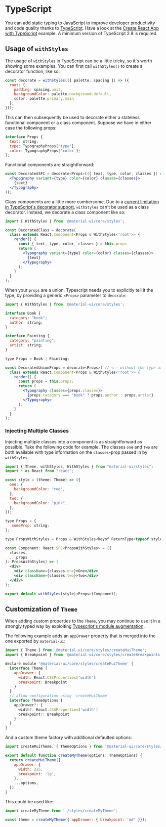 # TypeScript

You can add static typing to JavaScript to improve developer productivity and code quality thanks to [TypeScript](https://www.typescriptlang.org/).
Have a look at the [Create React App with TypeScript](https://github.com/mui-org/material-ui/tree/master/examples/create-react-app-with-typescript) example. A minimum version of TypeScript 2.8 is required.

## Usage of `withStyles`

The usage of `withStyles` in TypeScript can be a little tricky, so it's worth showing some examples. You can first call `withStyles()` to create a decorator function, like so:

```js
const decorate = withStyles(({ palette, spacing }) => ({
  root: {
    padding: spacing.unit,
    backgroundColor: palette.background.default,
    color: palette.primary.main
  },
}));
```

This can then subsequently be used to decorate either a stateless functional component or a class component. Suppose we have in either case the following props:

```js
interface Props {
  text: string;
  type: TypographyProps['type'];
  color: TypographyProps['color'];
};
```

Functional components are straightforward:

```jsx
const DecoratedSFC = decorate<Props>(({ text, type, color, classes }) => (
  <Typography variant={type} color={color} classes={classes}>
    {text}
  </Typography>
));
```

Class components are a little more cumbersome. Due to a [current limitation in TypeScript's decorator support](https://github.com/Microsoft/TypeScript/issues/4881), `withStyles` can't be used as a class decorator. Instead, we decorate a class component like so:

```jsx
import { WithStyles } from '@material-ui/core/styles';

const DecoratedClass = decorate(
  class extends React.Component<Props & WithStyles<'root'>> {
    render() {
      const { text, type, color, classes } = this.props
      return (
        <Typography variant={type} color={color} classes={classes}>
          {text}
        </Typography>
      );
    }
  }
);
```

When your `props` are a union, Typescript needs you to explicitly tell it the type, by providing a generic `<Props>` parameter to `decorate`:

```jsx
import { WithStyles } from '@material-ui/core/styles';

interface Book {
  category: "book";
  author: string;
}

interface Painting {
  category: "painting";
  artist: string;
}

type Props = Book | Painting;

const DecoratedUnionProps = decorate<Props>( // <-- without the type argument, we'd get a compiler error!
  class extends React.Component<Props & WithStyles<'root'>> {
    render() {
      const props = this.props;
      return (
        <Typography classes={props.classes}>
          {props.category === "book" ? props.author : props.artist}
        </Typography>
      );
    }
  }
);
```


### Injecting Multiple Classes

Injecting multiple classes into a component is as straightforward as possible. Take the following code for example. The classes `one` and `two` are both available with type information on the `classes`-prop passed in by `withStyles`.

```jsx
import { Theme, withStyles, WithStyles } from "material-ui/styles";
import * as React from "react";

const style = (theme: Theme) => ({
  one: {
    backgroundColor: "red",
  },
  two: {
    backgroundColor: "pink",
  },
});

type Props = {
   someProp: string;
};

type PropsWithStyles = Props & WithStyles<keyof ReturnType<typeof style>>;

const Component: React.SFC<PropsWithStyles> = ({
  classes,
  ...props
}: PropsWithStyles) => (
  <div>
    <div className={classes.one}>One</div>
    <div className={classes.two}>Two</div>
  </div>
);

export default withStyles(style)<Props>(Component);
```

## Customization of `Theme`

When adding custom properties to the `Theme`, you may continue to use it in a strongly typed way by exploiting
[Typescript's module augmentation](https://www.typescriptlang.org/docs/handbook/declaration-merging.html#module-augmentation).

The following example adds an `appDrawer` property that is merged into the one exported by `material-ui`:

```js
import { Theme } from '@material-ui/core/styles/createMuiTheme';
import { Breakpoint } from '@material-ui/core/styles/createBreakpoints';

declare module '@material-ui/core/styles/createMuiTheme' {
  interface Theme {
    appDrawer: {
      width: React.CSSProperties['width']
      breakpoint: Breakpoint
    }
  }
  // allow configuration using `createMuiTheme`
  interface ThemeOptions {
    appDrawer?: {
      width?: React.CSSProperties['width']
      breakpoint?: Breakpoint
    }
  }
}
```

And a custom theme factory with additional defaulted options:

```js
import createMuiTheme, { ThemeOptions } from '@material-ui/core/styles/createMuiTheme';

export default function createMyTheme(options: ThemeOptions) {
  return createMuiTheme({
    appDrawer: {
      width: 225,
      breakpoint: 'lg',
    },
    ...options,
  })
}
```

This could be used like:

```js
import createMyTheme from './styles/createMyTheme';

const theme = createMyTheme({ appDrawer: { breakpoint: 'md' }});
```
